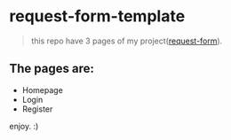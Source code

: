 # request-form-template
> this repo have 3 pages of my project([request-form](https://github.com/request-form)).

## The pages are:
- Homepage
- Login
- Register

enjoy. :)
